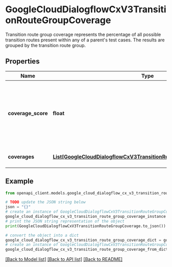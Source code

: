 # GoogleCloudDialogflowCxV3TransitionRouteGroupCoverage

Transition route group coverage represents the percentage of all possible transition routes present within any of a parent's test cases. The results are grouped by the transition route group.

## Properties

Name | Type | Description | Notes
------------ | ------------- | ------------- | -------------
**coverage_score** | **float** | The percent of transition routes in all the transition route groups that are covered. | [optional] 
**coverages** | [**List[GoogleCloudDialogflowCxV3TransitionRouteGroupCoverageCoverage]**](GoogleCloudDialogflowCxV3TransitionRouteGroupCoverageCoverage.md) | Transition route group coverages. | [optional] 

## Example

```python
from openapi_client.models.google_cloud_dialogflow_cx_v3_transition_route_group_coverage import GoogleCloudDialogflowCxV3TransitionRouteGroupCoverage

# TODO update the JSON string below
json = "{}"
# create an instance of GoogleCloudDialogflowCxV3TransitionRouteGroupCoverage from a JSON string
google_cloud_dialogflow_cx_v3_transition_route_group_coverage_instance = GoogleCloudDialogflowCxV3TransitionRouteGroupCoverage.from_json(json)
# print the JSON string representation of the object
print(GoogleCloudDialogflowCxV3TransitionRouteGroupCoverage.to_json())

# convert the object into a dict
google_cloud_dialogflow_cx_v3_transition_route_group_coverage_dict = google_cloud_dialogflow_cx_v3_transition_route_group_coverage_instance.to_dict()
# create an instance of GoogleCloudDialogflowCxV3TransitionRouteGroupCoverage from a dict
google_cloud_dialogflow_cx_v3_transition_route_group_coverage_from_dict = GoogleCloudDialogflowCxV3TransitionRouteGroupCoverage.from_dict(google_cloud_dialogflow_cx_v3_transition_route_group_coverage_dict)
```
[[Back to Model list]](../README.md#documentation-for-models) [[Back to API list]](../README.md#documentation-for-api-endpoints) [[Back to README]](../README.md)


